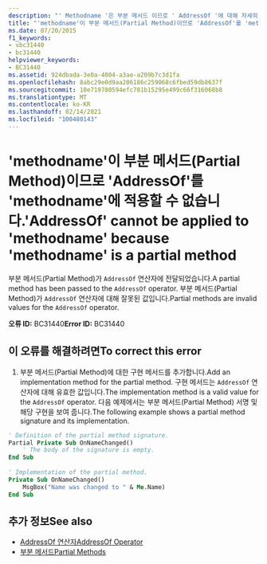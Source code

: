 ```yaml
---
description: "' Methodname '은 부분 메서드 이므로 ' AddressOf '에 대해 자세히 알아보세요. ' i n t '에 적용할 수 없습니다."
title: "'methodname'이 부분 메서드(Partial Method)이므로 'AddressOf'를 'methodname'에 적용할 수 없습니다."
ms.date: 07/20/2015
f1_keywords:
- vbc31440
- bc31440
helpviewer_keywords:
- BC31440
ms.assetid: 924dbada-3e0a-4004-a3ae-a209b7c3d1fa
ms.openlocfilehash: 8abc29e0d9aa206186c259068c6fbed59db8637f
ms.sourcegitcommit: 10e719780594efc781b15295e499c66f316068b8
ms.translationtype: MT
ms.contentlocale: ko-KR
ms.lasthandoff: 02/14/2021
ms.locfileid: "100480143"
---
```

# <a name="addressof-cannot-be-applied-to-methodname-because-methodname-is-a-partial-method"></a><span data-ttu-id="7004b-103">'methodname'이 부분 메서드(Partial Method)이므로 'AddressOf'를 'methodname'에 적용할 수 없습니다.</span><span class="sxs-lookup"><span data-stu-id="7004b-103">'AddressOf' cannot be applied to 'methodname' because 'methodname' is a partial method</span></span>

<span data-ttu-id="7004b-104">부분 메서드(Partial Method)가 `AddressOf` 연산자에 전달되었습니다.</span><span class="sxs-lookup"><span data-stu-id="7004b-104">A partial method has been passed to the `AddressOf` operator.</span></span> <span data-ttu-id="7004b-105">부분 메서드(Partial Method)가 `AddressOf` 연산자에 대해 잘못된 값입니다.</span><span class="sxs-lookup"><span data-stu-id="7004b-105">Partial methods are invalid values for the `AddressOf` operator.</span></span>  
  
 <span data-ttu-id="7004b-106">**오류 ID:** BC31440</span><span class="sxs-lookup"><span data-stu-id="7004b-106">**Error ID:** BC31440</span></span>  
  
## <a name="to-correct-this-error"></a><span data-ttu-id="7004b-107">이 오류를 해결하려면</span><span class="sxs-lookup"><span data-stu-id="7004b-107">To correct this error</span></span>  
  
1. <span data-ttu-id="7004b-108">부분 메서드(Partial Method)에 대한 구현 메서드를 추가합니다.</span><span class="sxs-lookup"><span data-stu-id="7004b-108">Add an implementation method for the partial method.</span></span> <span data-ttu-id="7004b-109">구현 메서드는 `AddressOf` 연산자에 대해 유효한 값입니다.</span><span class="sxs-lookup"><span data-stu-id="7004b-109">The implementation method is a valid value for the `AddressOf` operator.</span></span> <span data-ttu-id="7004b-110">다음 예제에서는 부분 메서드(Partial Method) 서명 및 해당 구현을 보여 줍니다.</span><span class="sxs-lookup"><span data-stu-id="7004b-110">The following example shows a partial method signature and its implementation.</span></span>  
  
```vb  
' Definition of the partial method signature.  
Partial Private Sub OnNameChanged()  
    ' The body of the signature is empty.  
End Sub  
  
' Implementation of the partial method.  
Private Sub OnNameChanged()  
    MsgBox("Name was changed to " & Me.Name)  
End Sub  
```  
  
## <a name="see-also"></a><span data-ttu-id="7004b-111">추가 정보</span><span class="sxs-lookup"><span data-stu-id="7004b-111">See also</span></span>

- [<span data-ttu-id="7004b-112">AddressOf 연산자</span><span class="sxs-lookup"><span data-stu-id="7004b-112">AddressOf Operator</span></span>](../language-reference/operators/addressof-operator.md)
- [<span data-ttu-id="7004b-113">부분 메서드</span><span class="sxs-lookup"><span data-stu-id="7004b-113">Partial Methods</span></span>](../programming-guide/language-features/procedures/partial-methods.md)
